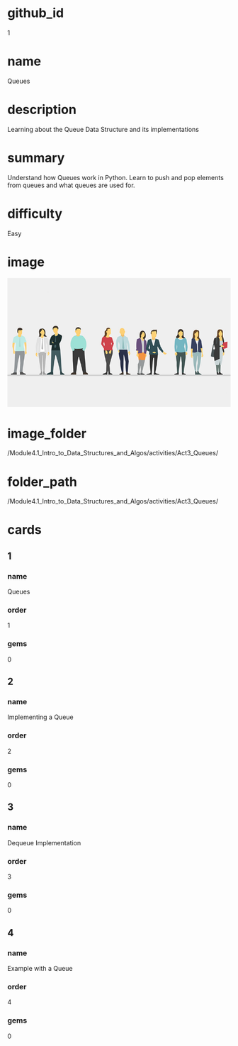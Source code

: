 # github_id
1

# name
Queues

# description
Learning about the Queue Data Structure and its implementations

# summary
Understand how Queues work in Python. Learn to push and pop elements from queues and what queues are used for. 

# difficulty
Easy

# image
![Time](/Module4.1_Intro_to_Data_Structures_and_Algos/Images/Queue.jpg)

# image_folder
/Module4.1_Intro_to_Data_Structures_and_Algos/activities/Act3_Queues/

# folder_path
/Module4.1_Intro_to_Data_Structures_and_Algos/activities/Act3_Queues/

# cards
 
## 1

### name
Queues

### order
1 

### gems
0

## 2

### name
Implementing a Queue

### order
2

### gems
0

## 3

### name
Dequeue Implementation

### order
3

### gems
0

## 4

### name
Example with a Queue

### order
4

### gems
0
